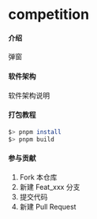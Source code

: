 # competition

#### 介绍
弹窗

#### 软件架构
软件架构说明


#### 打包教程

```bash
$> pnpm install
$> pnpm build
```

#### 参与贡献

1.  Fork 本仓库
2.  新建 Feat_xxx 分支
3.  提交代码
4.  新建 Pull Request